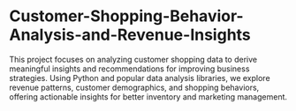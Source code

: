 # Customer-Shopping-Behavior-Analysis-and-Revenue-Insights
This project focuses on analyzing customer shopping data to derive meaningful insights and recommendations for improving business strategies. Using Python and popular data analysis libraries, we explore revenue patterns, customer demographics, and shopping behaviors, offering actionable insights for better inventory and marketing management.
